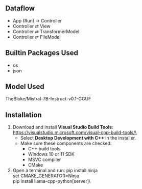 ## Dataflow
- App (Run) → Controller
- Controller ⇄ View
- Controller ⇄ TransformerModel
- Controller ⇄ FileModel

## Builtin Packages Used
- os
- json

## Model Used
TheBloke/Mistral-7B-Instruct-v0.1-GGUF 

## Installation
1. Download and install **Visual Studio Build Tools**:  
   https://visualstudio.microsoft.com/visual-cpp-build-tools/\ 
   - Select **Desktop Development with C++** in the installer.  
   - Make sure these components are checked:  
     - C++ build tools  
     - Windows 10 or 11 SDK  
     - MSVC compiler  
     - CMake  
2. Open a terminal and run:
pip install ninja\
set CMAKE_GENERATOR=Ninja\
pip install llama-cpp-python[server]\